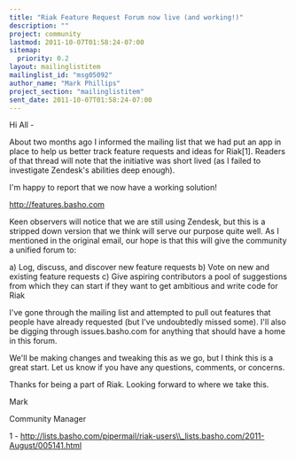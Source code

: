 ```yaml
---
title: "Riak Feature Request Forum now live (and working!)"
description: ""
project: community
lastmod: 2011-10-07T01:58:24-07:00
sitemap:
  priority: 0.2
layout: mailinglistitem
mailinglist_id: "msg05092"
author_name: "Mark Phillips"
project_section: "mailinglistitem"
sent_date: 2011-10-07T01:58:24-07:00
---
```



Hi All -

About two months ago I informed the mailing list that we had put an
app in place to help us better track feature requests and ideas for
Riak[1]. Readers of that thread will note that the initiative was
short lived (as I failed to investigate Zendesk's abilities deep
enough).

I'm happy to report that we now have a working solution!

http://features.basho.com

Keen observers will notice that we are still using Zendesk, but this
is a stripped down version that we think will serve our purpose quite
well. As I mentioned in the original email, our hope is that this
will give the community a unified forum to:

a) Log, discuss, and discover new feature requests
b) Vote on new and existing feature requests
c) Give aspiring contributors a pool of suggestions from which they
can start if they want to get ambitious and write code for Riak

I've gone through the mailing list and attempted to pull out features
that people have already requested (but I've undoubtedly missed some).
I'll also be digging through issues.basho.com for anything that should
have a home in this forum.

We'll be making changes and tweaking this as we go, but I think this
is a great start. Let us know if you have any questions, comments, or
concerns.

Thanks for being a part of Riak. Looking forward to where we take this.

Mark

Community Manager

1 - 
http://lists.basho.com/pipermail/riak-users\\_lists.basho.com/2011-August/005141.html

